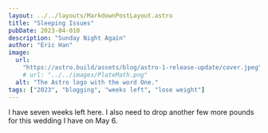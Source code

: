 ```yaml
---
layout: ../../layouts/MarkdownPostLayout.astro
title: "Sleeping Issues"
pubDate: 2023-04-010
description: "Sunday Night Again"
author: "Eric Han"
image:
  url:
    "https://astro.build/assets/blog/astro-1-release-update/cover.jpeg"
    # url: "../../images/PlateMath.png"
  alt: "The Astro logo with the word One."
tags: ["2023", "blogging", "weeks left", "lose weight"]
---
```


I have seven weeks left here. I also need to drop another few more pounds for this wedding I have on May 6.
